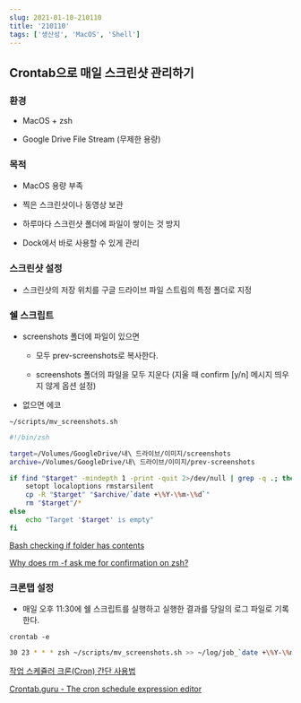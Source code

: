 ```yaml
---
slug: 2021-01-10-210110
title: '210110'
tags: ['생산성', 'MacOS', 'Shell']
---
```


## Crontab으로 매일 스크린샷 관리하기

### 환경

- MacOS + zsh

- Google Drive File Stream (무제한 용량)

### 목적

- MacOS 용량 부족

- 찍은 스크린샷이나 동영상 보관

- 하루마다 스크린샷 폴더에 파일이 쌓이는 것 방지

- Dock에서 바로 사용할 수 있게 관리

### 스크린샷 설정

- 스크린샷의 저장 위치를 구글 드라이브 파일 스트림의 특정 폴더로 지정

### 쉘 스크립트

- screenshots 폴더에 파일이 있으면

  - 모두 prev-screenshots로 복사한다.

  - screenshots 폴더의 파일을 모두 지운다 (지울 때 confirm [y/n] 메시지 띄우지 않게 옵션 설정)

- 없으면 에코

`~/scripts/mv_screenshots.sh`

```bash
#!/bin/zsh

target=/Volumes/GoogleDrive/내\ 드라이브/이미지/screenshots
archive=/Volumes/GoogleDrive/내\ 드라이브/이미지/prev-screenshots

if find "$target" -mindepth 1 -print -quit 2>/dev/null | grep -q .; then
    setopt localoptions rmstarsilent
    cp -R "$target" "$archive/`date +\%Y-\%m-\%d`"
    rm "$target"/*
else
    echo "Target '$target' is empty"
fi
```

[Bash checking if folder has contents](https://stackoverflow.com/questions/20456666/bash-checking-if-folder-has-contents)

[Why does rm -f ask me for confirmation on zsh?](https://stackoverflow.com/questions/27988160/why-does-rm-f-ask-me-for-confirmation-on-zsh)

### 크론탭 설정

- 매일 오후 11:30에 쉘 스크립트를 실행하고 실행한 결과를 당일의 로그 파일로 기록한다.

`crontab -e`

```bash
30 23 * * * zsh ~/scripts/mv_screenshots.sh >> ~/log/job_`date +\%Y-\%m-\%d`.log 2>&1
```

[작업 스케쥴러 크론(Cron) 간단 사용법](https://www.letmecompile.com/scheduler-cron-tutorial/)

[Crontab.guru - The cron schedule expression editor](https://crontab.guru/)
